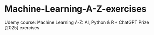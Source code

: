# Machine-Learning-A-Z-exercises
Udemy course: Machine Learning A-Z: AI, Python &amp; R + ChatGPT Prize [2025] exercises
